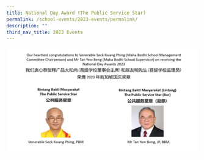 ```yaml
---
title: National Day Award (The Public Service Star)
permalink: /school-events/2023-events/permalink/
description: ""
third_nav_title: 2023 Events
---
```

![](/images/national%20day%20award%202023%20(the%20public%20star).JPG)